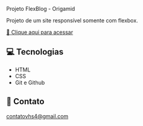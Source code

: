 Projeto FlexBlog - Origamid

Projeto de um site responsível somente com flexbox.

[🔗 Clique aqui para acessar](https://vhs4.github.io/Site-responsivo-flexbox/)

## 💻 Tecnologias

- HTML
- CSS
- Git e Github

## 📩 Contato 

contatovhs4@gmail.com
